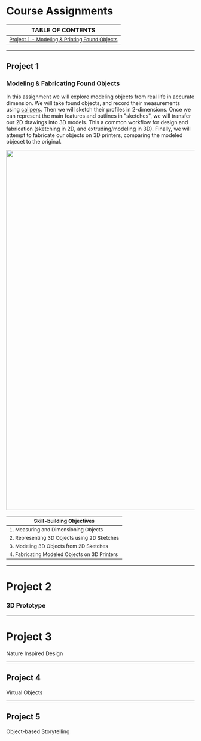 # Course Assignments

| TABLE OF CONTENTS |
| ----------------- |
| <sub>[Project 1 - Modeling & Printing Found Objects](#project-1)</sub> |

---
## Project 1

### Modeling & Fabricating Found Objects

In this assignment we will explore modeling objects from real life in accurate dimension. We will take found objects, and record their measurements using [calipers](https://en.wikipedia.org/wiki/Calipers). Then we will sketch their profiles in 2-dimensions. Once we can represent the main features and outlines in "sketches", we will transfer our 2D drawings into 3D models. This a common workflow for design and fabrication (sketching in 2D, and extruding/modeling in 3D). Finally, we will attempt to fabricate our objects on 3D printers, comparing the modeled objecet to the original.

<img src="https://github.com/mmansion/UT_FMX_213/blob/master/images/pencil.jpg" width="960" height="auto" />

| <sub>**Skill-building Objectives**</sub> |
| ---------------- |
| <sub> 1. Measuring and Dimensioning Objects </sub>   |
| <sub> 2. Representing 3D Objects using 2D Sketches</sub>   |
| <sub> 3. Modeling 3D Objects from 2D Sketches</sub>    |
| <sub> 4. Fabricating Modeled Objects on 3D Printers</sub> |

---
# Project 2

### 3D Prototype

---
# Project 3

Nature Inspired Design

---
## Project 4

Virtual Objects

---
## Project 5

Object-based Storytelling
